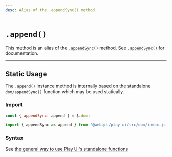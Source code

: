 ```yaml
---
desc: Alias of the .appendSync() method.
---
```

# `.append()`

This method is an alias of the [`.appendSync()`](../appendSync) method. See [`.appendSync()`](../appendSync) for documentation.

------

## Static Usage

The `.append()` instance method is internally based on the standalone `dom/appendSync()` function which may be used statically.

### Import

```js
const { appendSync: append } = $.dom;
```
```js
import { appendSync as append } from '@webqit/play-ui/src/dom/index.js';
```

### Syntax

See [the general way to use Play UI's standalone functions](../../../overview#use-as-descrete-utilities)